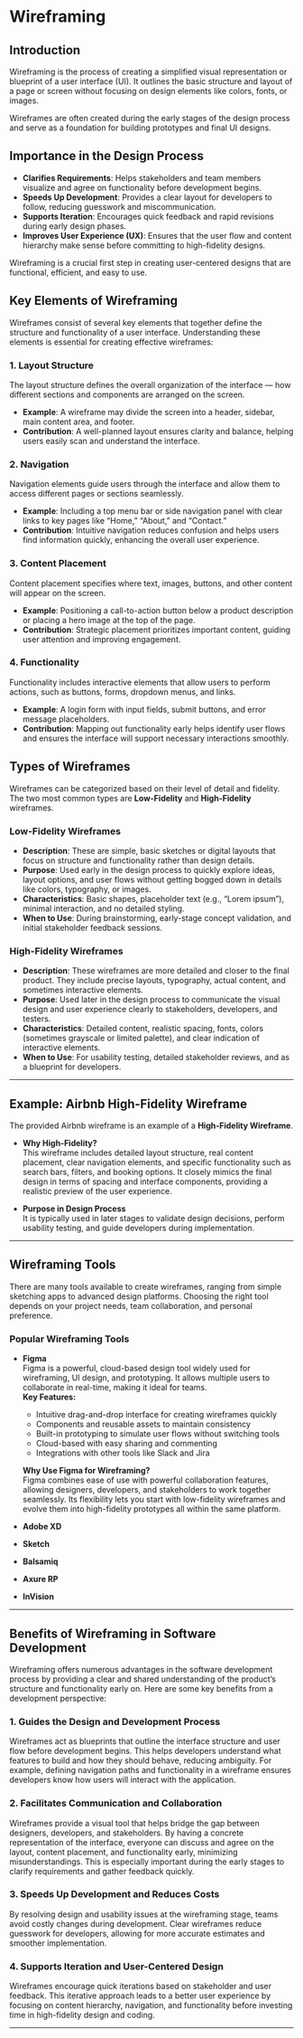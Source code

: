# Wireframing

## Introduction

Wireframing is the process of creating a simplified visual representation or blueprint of a user interface (UI). It outlines the basic structure and layout of a page or screen without focusing on design elements like colors, fonts, or images. 

Wireframes are often created during the early stages of the design process and serve as a foundation for building prototypes and final UI designs.

## Importance in the Design Process

- **Clarifies Requirements**: Helps stakeholders and team members visualize and agree on functionality before development begins.
- **Speeds Up Development**: Provides a clear layout for developers to follow, reducing guesswork and miscommunication.
- **Supports Iteration**: Encourages quick feedback and rapid revisions during early design phases.
- **Improves User Experience (UX)**: Ensures that the user flow and content hierarchy make sense before committing to high-fidelity designs.

Wireframing is a crucial first step in creating user-centered designs that are functional, efficient, and easy to use.

## Key Elements of Wireframing

Wireframes consist of several key elements that together define the structure and functionality of a user interface. Understanding these elements is essential for creating effective wireframes:

### 1. Layout Structure  
The layout structure defines the overall organization of the interface — how different sections and components are arranged on the screen.

- **Example**: A wireframe may divide the screen into a header, sidebar, main content area, and footer.  
- **Contribution**: A well-planned layout ensures clarity and balance, helping users easily scan and understand the interface.

### 2. Navigation  
Navigation elements guide users through the interface and allow them to access different pages or sections seamlessly.

- **Example**: Including a top menu bar or side navigation panel with clear links to key pages like “Home,” “About,” and “Contact.”  
- **Contribution**: Intuitive navigation reduces confusion and helps users find information quickly, enhancing the overall user experience.

### 3. Content Placement  
Content placement specifies where text, images, buttons, and other content will appear on the screen.

- **Example**: Positioning a call-to-action button below a product description or placing a hero image at the top of the page.  
- **Contribution**: Strategic placement prioritizes important content, guiding user attention and improving engagement.

### 4. Functionality  
Functionality includes interactive elements that allow users to perform actions, such as buttons, forms, dropdown menus, and links.

- **Example**: A login form with input fields, submit buttons, and error message placeholders.  
- **Contribution**: Mapping out functionality early helps identify user flows and ensures the interface will support necessary interactions smoothly.

## Types of Wireframes

Wireframes can be categorized based on their level of detail and fidelity. The two most common types are **Low-Fidelity** and **High-Fidelity** wireframes.

### Low-Fidelity Wireframes  
- **Description**: These are simple, basic sketches or digital layouts that focus on structure and functionality rather than design details.  
- **Purpose**: Used early in the design process to quickly explore ideas, layout options, and user flows without getting bogged down in details like colors, typography, or images.  
- **Characteristics**: Basic shapes, placeholder text (e.g., “Lorem ipsum”), minimal interaction, and no detailed styling.  
- **When to Use**: During brainstorming, early-stage concept validation, and initial stakeholder feedback sessions.

### High-Fidelity Wireframes  
- **Description**: These wireframes are more detailed and closer to the final product. They include precise layouts, typography, actual content, and sometimes interactive elements.  
- **Purpose**: Used later in the design process to communicate the visual design and user experience clearly to stakeholders, developers, and testers.  
- **Characteristics**: Detailed content, realistic spacing, fonts, colors (sometimes grayscale or limited palette), and clear indication of interactive elements.  
- **When to Use**: For usability testing, detailed stakeholder reviews, and as a blueprint for developers.

---

## Example: Airbnb High-Fidelity Wireframe

The provided Airbnb wireframe is an example of a **High-Fidelity Wireframe**.

- **Why High-Fidelity?**  
  This wireframe includes detailed layout structure, real content placement, clear navigation elements, and specific functionality such as search bars, filters, and booking options. It closely mimics the final design in terms of spacing and interface components, providing a realistic preview of the user experience.

- **Purpose in Design Process**  
  It is typically used in later stages to validate design decisions, perform usability testing, and guide developers during implementation.

---

## Wireframing Tools

There are many tools available to create wireframes, ranging from simple sketching apps to advanced design platforms. Choosing the right tool depends on your project needs, team collaboration, and personal preference.

### Popular Wireframing Tools

- **Figma**  
  Figma is a powerful, cloud-based design tool widely used for wireframing, UI design, and prototyping. It allows multiple users to collaborate in real-time, making it ideal for teams.  
  **Key Features:**  
  - Intuitive drag-and-drop interface for creating wireframes quickly  
  - Components and reusable assets to maintain consistency  
  - Built-in prototyping to simulate user flows without switching tools  
  - Cloud-based with easy sharing and commenting  
  - Integrations with other tools like Slack and Jira  

  **Why Use Figma for Wireframing?**  
  Figma combines ease of use with powerful collaboration features, allowing designers, developers, and stakeholders to work together seamlessly. Its flexibility lets you start with low-fidelity wireframes and evolve them into high-fidelity prototypes all within the same platform.

- **Adobe XD**  
- **Sketch**  
- **Balsamiq**  
- **Axure RP**  
- **InVision**  

---

## Benefits of Wireframing in Software Development

Wireframing offers numerous advantages in the software development process by providing a clear and shared understanding of the product’s structure and functionality early on. Here are some key benefits from a development perspective:

### 1. Guides the Design and Development Process  
Wireframes act as blueprints that outline the interface structure and user flow before development begins. This helps developers understand what features to build and how they should behave, reducing ambiguity. For example, defining navigation paths and functionality in a wireframe ensures developers know how users will interact with the application.

### 2. Facilitates Communication and Collaboration  
Wireframes provide a visual tool that helps bridge the gap between designers, developers, and stakeholders. By having a concrete representation of the interface, everyone can discuss and agree on the layout, content placement, and functionality early, minimizing misunderstandings. This is especially important during the early stages to clarify requirements and gather feedback quickly.

### 3. Speeds Up Development and Reduces Costs  
By resolving design and usability issues at the wireframing stage, teams avoid costly changes during development. Clear wireframes reduce guesswork for developers, allowing for more accurate estimates and smoother implementation.

### 4. Supports Iteration and User-Centered Design  
Wireframes encourage quick iterations based on stakeholder and user feedback. This iterative approach leads to a better user experience by focusing on content hierarchy, navigation, and functionality before investing time in high-fidelity design and coding.

---



